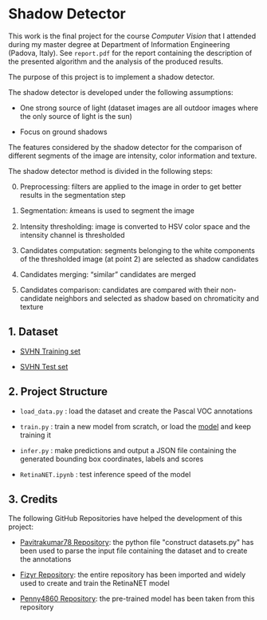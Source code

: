 # Shadow Detector

This work is the final project for the course _Computer Vision_ that I attended during my master degree at Department of Information Engineering (Padova, Italy). See `report.pdf` for the report containing the description of the presented algorithm and the analysis of the produced results.

The purpose of this project is to implement a shadow detector.

The shadow detector is developed under the following assumptions:

- One strong source of light (dataset images are all outdoor images where the only source of light is the sun)

- Focus on ground shadows

The features considered by the shadow detector for the comparison of different segments of the image are intensity, color information and texture.

The shadow detector method is divided in the following steps:

0. Preprocessing: filters are applied to the image in order to get better results in the segmentation step

1. Segmentation: 𝑘means is used to segment the image

2. Intensity thresholding: image is converted to HSV color space and the intensity channel is thresholded

3. Candidates computation: segments belonging to the white components of the thresholded image (at point 2) are selected as shadow candidates

4. Candidates merging: “similar” candidates are merged

5. Candidates comparison: candidates are compared with their non-candidate neighbors and selected as shadow based on chromaticity and texture

## 1. Dataset

- [SVHN Training set](http://ufldl.stanford.edu/housenumbers/train.tar.gz)

- [SVHN Test set](http://ufldl.stanford.edu/housenumbers/test.tar.gz)

## 2. Project Structure

- `load_data.py` : load the dataset and create the Pascal VOC annotations

- `train.py` : train a new model from scratch, or load the [model](https://drive.google.com/open?id=1-MqGpht6UnGzX3Ps_8-IIJ8hAz24pHoN) and keep training it

- `infer.py` : make predictions and output a JSON file containing the generated bounding box coordinates, labels and scores

- `RetinaNET.ipynb` : test inference speed of the model

## 3. Credits

The following GitHub Repositories have helped the development of this project:

- [Pavitrakumar78 Repository](https://github.com/pavitrakumar78/Street-View-House-Numbers-SVHN-Detection-and-Classification-using-CNN): the python file "construct datasets.py" has been used to parse the input file containing the dataset and to create the annotations

- [Fizyr Repository](https://github.com/fizyr/keras-retinanet): the entire repository has been imported and widely used to create and train the RetinaNET model

- [Penny4860 Repository](https://github.com/penny4860/retinanet-digit-detector): the pre-trained model has been taken from this repository
